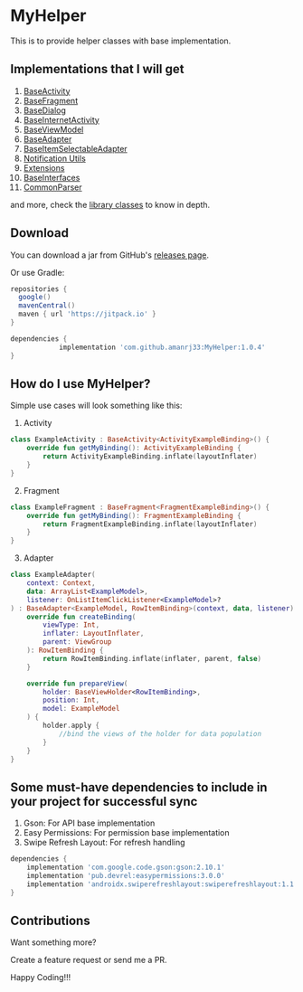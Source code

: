 MyHelper
=====

This is to provide helper classes with base implementation.

Implementations that I will get
-------------------------------

1. [BaseActivity][1]
2. [BaseFragment][2]
3. [BaseDialog][3]
4. [BaseInternetActivity][4]
5. [BaseViewModel][5]
6. [BaseAdapter][6]
7. [BaseItemSelectableAdapter][7]
8. [Notification Utils][8]
9. [Extensions][9]
10. [BaseInterfaces][10]
11. [CommonParser][11]

and more, check the [library classes][12] to know in depth.

Download
--------

You can download a jar from GitHub's [releases page][13].

Or use Gradle:

```gradle
repositories {
  google()
  mavenCentral()
  maven { url 'https://jitpack.io' }
}

dependencies {
	        implementation 'com.github.amanrj33:MyHelper:1.0.4'
}
```

How do I use MyHelper?
----------------------

Simple use cases will look something like this:

1. Activity
   
  ```kotlin
  class ExampleActivity : BaseActivity<ActivityExampleBinding>() {
      override fun getMyBinding(): ActivityExampleBinding {
          return ActivityExampleBinding.inflate(layoutInflater)
      }
  }
  ```

2. Fragment
   
  ```kotlin
  class ExampleFragment : BaseFragment<FragmentExampleBinding>() {
      override fun getMyBinding(): FragmentExampleBinding {
          return FragmentExampleBinding.inflate(layoutInflater)
      }
  }
  ```

3. Adapter

  ```kotlin
  class ExampleAdapter(
      context: Context,
      data: ArrayList<ExampleModel>, 
      listener: OnListItemClickListener<ExampleModel>?
  ) : BaseAdapter<ExampleModel, RowItemBinding>(context, data, listener) {
      override fun createBinding(
          viewType: Int,
          inflater: LayoutInflater,
          parent: ViewGroup
      ): RowItemBinding {
          return RowItemBinding.inflate(inflater, parent, false)
      }

      override fun prepareView(
          holder: BaseViewHolder<RowItemBinding>,
          position: Int,
          model: ExampleModel
      ) {
          holder.apply { 
              //bind the views of the holder for data population
          }
      }
  }
  ```

Some must-have dependencies to include in your project for successful sync
--------------------------------------------------------------------------

1. Gson: For API base implementation
2. Easy Permissions: For permission base implementation
3. Swipe Refresh Layout: For refresh handling
   
```gradle
dependencies {
    implementation 'com.google.code.gson:gson:2.10.1'
    implementation 'pub.devrel:easypermissions:3.0.0'
    implementation 'androidx.swiperefreshlayout:swiperefreshlayout:1.1.0'
}
```

Contributions
-------------

Want something more?

Create a feature request or send me a PR.

Happy Coding!!!

[1]: https://github.com/amanrj33/MyHelper/blob/release/my-helper/src/main/java/com/aman/androidlibrary/my_helper/view/controller/BaseActivity.kt
[2]: https://github.com/amanrj33/MyHelper/blob/release/my-helper/src/main/java/com/aman/androidlibrary/my_helper/view/controller/BaseFragment.kt
[3]: https://github.com/amanrj33/MyHelper/blob/release/my-helper/src/main/java/com/aman/androidlibrary/my_helper/view/controller/BaseDialog.kt
[4]: https://github.com/amanrj33/MyHelper/blob/release/my-helper/src/main/java/com/aman/androidlibrary/my_helper/view/network/BaseInternetActivity.kt
[5]: https://github.com/amanrj33/MyHelper/blob/release/my-helper/src/main/java/com/aman/androidlibrary/my_helper/view/BaseViewModel.kt
[6]: https://github.com/amanrj33/MyHelper/blob/release/my-helper/src/main/java/com/aman/androidlibrary/my_helper/view/adapters/recycler/BaseAdapter.kt
[7]: https://github.com/amanrj33/MyHelper/blob/release/my-helper/src/main/java/com/aman/androidlibrary/my_helper/view/adapters/recycler/BaseItemSelectableAdapter.kt
[8]: https://github.com/amanrj33/MyHelper/blob/release/my-helper/src/main/java/com/aman/androidlibrary/my_helper/utils/Notifications.kt
[9]: https://github.com/amanrj33/MyHelper/blob/release/my-helper/src/main/java/com/aman/androidlibrary/my_helper/support/extensions
[10]: https://github.com/amanrj33/MyHelper/blob/release/my-helper/src/main/java/com/aman/androidlibrary/my_helper/interfaces
[11]: https://github.com/amanrj33/MyHelper/blob/release/my-helper/src/main/java/com/aman/androidlibrary/my_helper/data/parsers/CommonParser.kt
[12]: https://github.com/amanrj33/MyHelper/blob/release/my-helper/src/main/java/com/aman/androidlibrary/my_helper
[13]: https://github.com/amanrj33/MyHelper/releases
